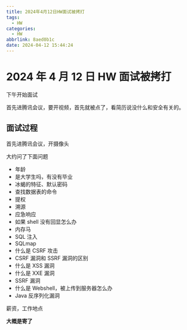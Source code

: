 ```yaml
---
title: 2024年4月12日HW面试被拷打
tags:
  - HW
categories:
  - HW
abbrlink: 8aed0b1c
date: 2024-04-12 15:44:24
---
```


# 2024 年 4 月 12 日 HW 面试被拷打

下午开始面试

首先进腾讯会议，要开视频，首先就被点了，看简历说没什么和安全有关的。

## 面试过程

首先进腾讯会议，开摄像头

大约问了下面问题

- 年龄
- 是大学生吗，有没有毕业
- 冰蝎的特征、默认密码
- 查找数据表的命令
- 提权
- 溯源
- 应急响应
- 如果 shell 没有回显怎么办
- 内存马
- SQL 注入
- SQLmap
- 什么是 CSRF 攻击
- CSRF 漏洞和 SSRF 漏洞的区别
- 什么是 XSS 漏洞
- 什么是 XXE 漏洞
- SSRF 漏洞
- 什么是 Webshell，被上传到服务器怎么办
- Java 反序列化漏洞

薪资，工作地点

**大概是寄了**
